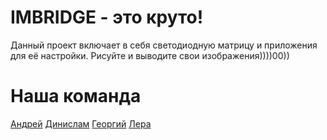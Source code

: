 # IMBRIDGE - это круто!
Данный проект включает в себя светодиодную матрицу и приложения для её настройки. Рисуйте и выводите свои изображения))))00))
# Наша команда
[Андрей](skat45.github.io)
[Динислам](https://github.com/Dinislam-ZA)
[Георгий](https://github.com/LA-MM-ER)
[Лера](https://github.com/lerumi)
